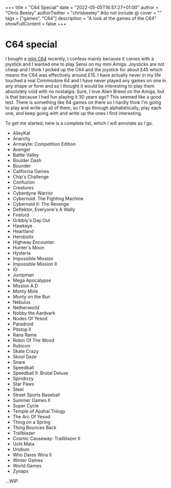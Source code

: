 +++
title = "C64 Special"
date = "2022-05-05T16:57:27+01:00"
author = "Chris Beeley"
authorTwitter = "chrisbeeley" #do not include @
cover = ""
tags = ["games", "C64"]
description = "A look at the games of the C64"
showFullContent = false
+++

# C64 special

I bought a [mini C64](https://retrogames.biz/products/thec64-mini/) recently, I confess mainly because it comes with a joystick and I wanted one to play Sensi on my mini Amiga. Joysticks are not cheap and I think I picked up the C64 and the joystick for about £45 which means the C64 was effectively around £15. I have actually never in my life touched a real Commodore 64 and I have never played any games on one in any shape or form and so I thought it would be interesting to play them absolutely cold with no nostalgia. Sure, I love Alien Breed on the Amiga, but is that because I had fun playing it 30 years ago? This seemed like a good test. There is something like 64 games on there so I hardly think I'm going to play and write up all of them, so I'll go through alphabetically, play each one, and keep going with and write up the ones I find interesting.

To get me started, here is a complete list, which I will annotate as I go.

* AlleyKat
* Anarchy
* Armalyte: Competition Edition
* Avenger
* Battle Valley
* Boulder Dash
* Bounder
* California Games
* Chip's Challenge
* Confuzion
* Creatures
* Cyberdyne Warrior
* Cybernoid: The Fighting Machine
* Cybernoid II: The Revenge
* Deflektor, Everyone's A Wally
* Firelord
* Gribbly's Day Out
* Hawkeye
* Heartland
* Herobotix
* Highway Encounter
* Hunter's Moon
* Hysteria
* Impossible Mission
* Impossible Mission II
* IO
* Jumpman
* Mega Apocalypse
* Mission A.D
* Monty Mole
* Monty on the Run
* Nebulus
* Netherworld
* Nobby the Aardvark
* Nodes Of Yesod
* Paradroid
* Pitstop II
* Rana Rama
* Robin Of The Wood
* Rubicon
* Skate Crazy
* Skool Daze
* Snare
* Speedball
* Speedball II: Brutal Deluxe
* Spindizzy
* Star Paws
* Steel
* Street Sports Baseball
* Summer Games II
* Super Cycle
* Temple of Apshai Trilogy
* The Arc Of Yesod
* Thing on a Spring
* Thing Bounces Back
* Trailblazer
* Cosmic Causeway: Trailblazer II
* Uchi Mata
* Uridium
* Who Dares Wins II
* Winter Games
* World Games
* Zynaps

...WIP